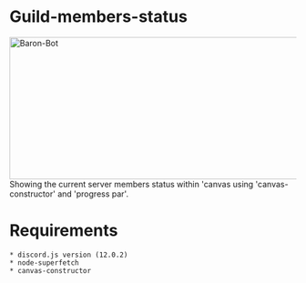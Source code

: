 # Guild-members-status

<img width="540" height="250" align="center" style="float: left; margin: 0 10px 0 0;" alt="Baron-Bot" src="https://media.discordapp.net/attachments/645077429936848897/688097885510041643/BY_TI_TO-members.jpg">

Showing the current server members status within 'canvas using 'canvas-constructor' and 'progress par'.

# Requirements

```
* discord.js version (12.0.2)
* node-superfetch
* canvas-constructor
```

